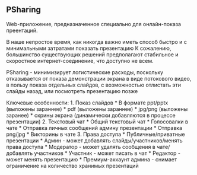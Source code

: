 PSharing
----

Web-приложение, предназначенное специально для онлайн-показа преентаций.

В наше непростое время, как никогда важно иметь способ быстро и с минимальными затратами показать презентацию
К сожалению, большинство существующих решений предполагают стабильное и скоростное интернет-соединение, что
доступно не всем. 

PSharing - минимизирует логистические расходы, поскольку отказывается от показа демонстрации экрана в виде 
потокового видео, в пользу показа отдельных слайдов, с возможностью отлистать эти слайды назад, или посмотреть презентацию 
позже

Ключевые особенности:
    1. Показ слайдов
        * В формате ppt/pptx (выложены зараннее)
        * pdf (выложены зараннее)
        * jpg/png (выложены заранее)
        * скрины экрана (динамически добавляются в процессе презентации)
    2. Текстовый чат
        * Общий текстовый чат
        * Голосовалки в чате
        * Отправка личных сообщений админу презентации
        * Отправка png/jpg
        * Викторины в чате
    3. Права доступа
        * Публичные/приватные презентации
        * Админ - может добавлять слайды/участников/менять права доступа
        * Модератор  - может удалять сообщения в чате/добавлять участников
        * Участник - может писать в чат
        * Редактор - может менять презентацию
        * Премиум-аккаунт админа - снимает ограничение на количество хранимых презентаций


